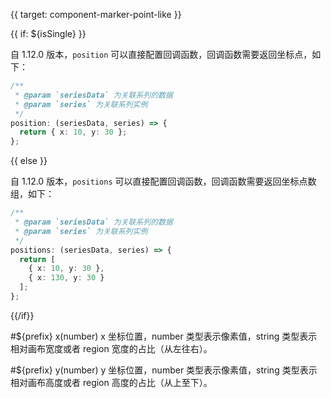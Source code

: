 {{ target: component-marker-point-like }}

{{ if: ${isSingle} }}

自 1.12.0 版本，`position` 可以直接配置回调函数，回调函数需要返回坐标点，如下：

```ts
/**
 * @param `seriesData` 为关联系列的数据
 * @param `series` 为关联系列实例
 */
position: (seriesData, series) => {
  return { x: 10, y: 30 };
};
```

{{ else }}

自 1.12.0 版本，`positions` 可以直接配置回调函数，回调函数需要返回坐标点数组，如下：

```ts
/**
 * @param `seriesData` 为关联系列的数据
 * @param `series` 为关联系列实例
 */
positions: (seriesData, series) => {
  return [
    { x: 10, y: 30 },
    { x: 130, y: 30 }
  ];
};
```

{{/if}}

#${prefix} x(number)
x 坐标位置，number 类型表示像素值，string 类型表示相对画布宽度或者 region 宽度的占比（从左往右）。

#${prefix} y(number)
y 坐标位置，number 类型表示像素值，string 类型表示相对画布高度或者 region 高度的占比（从上至下）。
